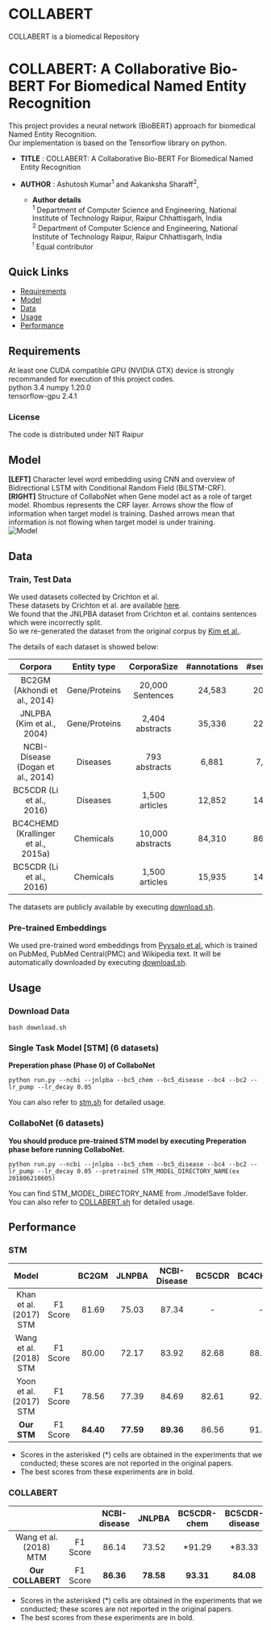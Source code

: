 # COLLABERT
COLLABERT is a biomedical Repository
# COLLABERT: A Collaborative Bio-BERT For Biomedical Named Entity Recognition


This project provides a neural network (BioBERT) approach for biomedical Named Entity Recognition.  
Our implementation is based on the Tensorflow library on python.  
  
* __TITLE__  :  COLLABERT: A Collaborative Bio-BERT For Biomedical Named Entity Recognition
 
* __AUTHOR__ :  Ashutosh Kumar<sup>1</sup> and Aakanksha Sharaff<sup>2</sup>,
    * __Author details__  
    <sup>1</sup> Department of Computer Science and Engineering, National Institute of Technology Raipur, Raipur Chhattisgarh, India  
    <sup>2</sup> Department of Computer Science and Engineering, National Institute of Technology Raipur, Raipur Chhattisgarh, India  
    <sup>!</sup> Equal contributor  


## Quick Links

- [Requirements](#requirements)
- [Model](#model)
- [Data](#data)
- [Usage](#usage)
- [Performance](#performance)

## Requirements
At least one CUDA compatible GPU (NVIDIA GTX) device is strongly recommanded for execution of this project codes.  
python 3.4 
numpy 1.20.0  
tensorflow-gpu 2.4.1  
### License
The code is distributed under NIT Raipur

## Model
**[LEFT]** Character level word embedding using CNN and overview of Bidirectional LSTM with Conditional Random Field (BiLSTM-CRF).  
**[RIGHT]** Structure of CollaboNet when Gene model act as a role of target model. Rhombus represents the CRF layer. Arrows show the flow of information when target model is training. Dashed arrows mean that information is not flowing when target model is under training.  
![Model](http://wonjin.info/file/model_tot.png)

## Data
### Train, Test Data
We used datasets collected by Crichton et al.  
These datasets by Crichton et al. are available [here](https://github.com/cambridgeltl/MTL-Bioinformatics-2016).  
We found that the JNLPBA dataset from Crichton et al. contains sentences which were incorrectly split.  
So we re-generated the dataset from the original corpus by [Kim et al.](http://www.nactem.ac.uk/tsujii/GENIA/ERtask/shared_task_intro.pdf).  

The details of each dataset is showed below:  


|               Corpora               |  Entity type  | CorporaSize  |  #annotations |     #sentence    |
|:-----------------------------------:|:-------------:|:------------:|:---------------:|:----------------:|
|  BC2GM (Akhondi et al., 2014)       | Gene/Proteins | 20,000 Sentences    |     24,583      |   20,510  |
|      JNLPBA (Kim et al., 2004)      | Gene/Proteins |    2,404 abstracts    |      35,336     |  22,562 |
|    NCBI-Disease (Dogan et al., 2014)|    Diseases   |    793 abstracts    |      6,881     |  7,639  |
|       BC5CDR (Li et al., 2016)      |    Diseases   |    1,500 articles    |      12,852     |  14,228  |
| BC4CHEMD (Krallinger et al., 2015a) |   Chemicals   |    10,000 abstracts    |      84,310     | 86,679 |
|     BC5CDR (Li et al., 2016)        |   Chemicals   |    1,500 articles    |      15,935    | 14,228 |

The datasets are publicly available by executing [download.sh](./download.sh).<!-- and we recommend downloading the datasets to run our code.  -->

### Pre-trained Embeddings
We used pre-trained word embeddings from [Pyysalo et al.](http://bio.nlplab.org/) which is trained on PubMed, PubMed Central(PMC) and Wikipedia text. It will be automatically downloaded by executing [download.sh](./download.sh). 

## Usage
### Download Data
```
bash download.sh
```

### Single Task Model [STM] (6 datasets)
__Preperation phase (Phase 0) of CollaboNet__  
```
python run.py --ncbi --jnlpba --bc5_chem --bc5_disease --bc4 --bc2 --lr_pump --lr_decay 0.05
```
You can also refer to [stm.sh](./stm.sh) for detailed usage.

### CollaboNet (6 datasets)
__You should produce pre-trained STM model by executing Preperation phase before running CollaboNet.__  
```
python run.py --ncbi --jnlpba --bc5_chem --bc5_disease --bc4 --bc2 --lr_pump --lr_decay 0.05 --pretrained STM_MODEL_DIRECTORY_NAME(ex 201806210605)
```
You can find STM_MODEL_DIRECTORY_NAME from ./modelSave folder.  
You can also refer to [COLLABERT.sh](./collabert.sh) for detailed usage. 


## Performance
### STM
|           Model          |          | BC2GM | JLNPBA | NCBI-Disease | BC5CDR | BC4CHEMD | BC5CDR | Average |
|:------------------------:|:--------:|:------------:|:------:|:-----------:|:--------------:|:--------:|:-----:|:-------:|
| Khan et al. (2017) STM | F1 Score |     81.69    |  75.03 |    87.34   |      -   |   -  | 89.28 |  83.34  |
|  Wang et al. (2018) STM  | F1 Score |     80.00    |  72.17 |    83.92  |     82.68    |   88.75  | 89.85 |  82.90  |
| Yoon et al. (2017) STM | F1 Score |     78.56   |  77.39 |    84.69   |      82.61   |   92.74  | 88.19 |  84.03  |
|          **Our STM**         | F1 Score |     **84.40**    |  **77.59** |    **89.36**    |      86.56     |  91.41  | 93.44 |  **87.13**  |
* Scores in the asterisked (\*) cells are obtained in the experiments that we conducted; these scores are not reported in the original papers.   
* The best scores from these experiments are in bold.  

### COLLABERT
|                        |          | NCBI-disease |   JNLPBA  | BC5CDR-chem | BC5CDR-disease |  BC4CHEMD |   BC2GM   | Average |
|:----------------------:|:--------:|:------------:|:---------:|:-----------:|:--------------:|:---------:|:---------:|:-------:|
| Wang et al. (2018) MTM | F1 Score |     86.14    |   73.52   |    *91.29   |     *83.33     | **89.37** | **80.74** |  84.07  |
|   **Our COLLABERT**   | F1 Score |   **86.36**  | **78.58** |  **93.31**  |    **84.08**   |   88.85   |   79.73   |  **85.15**  |
* Scores in the asterisked (\*) cells are obtained in the experiments that we conducted; these scores are not reported in the original papers.   
* The best scores from these experiments are in bold.
